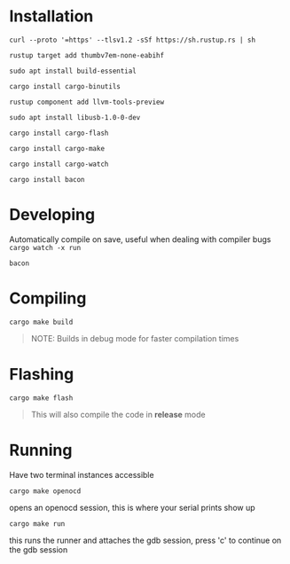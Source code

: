 # Installation

`curl --proto '=https' --tlsv1.2 -sSf https://sh.rustup.rs | sh`  

`rustup target add thumbv7em-none-eabihf`  

`sudo apt install build-essential`  

`cargo install cargo-binutils`  

`rustup component add llvm-tools-preview`  

`sudo apt install libusb-1.0-0-dev`  

`cargo install cargo-flash`  

`cargo install cargo-make`

`cargo install cargo-watch`

`cargo install bacon`

# Developing

Automatically compile on save, useful when dealing with compiler bugs
`cargo watch -x run`

`bacon`

# Compiling 

`cargo make build`

> NOTE: Builds in debug mode for faster compilation times


# Flashing

`cargo make flash`

> This will also compile the code in **release** mode

# Running

Have two terminal instances accessible

`cargo make openocd`

opens an openocd session, this is where your serial prints show up

`cargo make run`

this runs the runner and attaches the gdb session, press 'c' to continue on the gdb session


